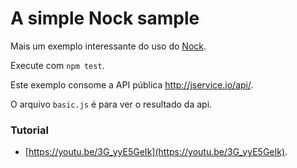 # A simple Nock sample

Mais um exemplo interessante do uso do [Nock](https://github.com/nock/nock).

Execute com `npm test`.

Este exemplo consome a API pública http://jservice.io/api/.

O arquivo `basic.js` é para ver o resultado da api.

### Tutorial

- [https://youtu.be/3G_yyE5GeIk](https://youtu.be/3G_yyE5GeIk). 

